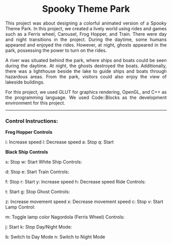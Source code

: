 <h1 align = center> Spooky Theme Park</h1>

<p align=justify>This project was about designing a colorful animated version of a Spooky Theme Park. In this project, we created a lively world using rides and games such as a Ferris wheel, Carousel, Frog Hopper, and Train. There were day and night transitions in the project. During the daytime, some humans appeared and enjoyed the rides. However, at night, ghosts appeared in the park, possessing the power to turn on the rides.</p>
<p align=justify>A river was situated behind the park, where ships and boats could be seen during the daytime. At night, the ghosts destroyed the boats. Additionally, there was a lighthouse beside the lake to guide ships and boats through hazardous areas. From the park, visitors could also enjoy the view of lakeside buildings.</p>
<p align=justify>For this project, we used GLUT for graphics rendering, OpenGL, and C++ as the programming language. We used Code::Blocks as the development environment for this project.</p>

---

### Control Instructions:

**Frog Hopper Controls**

i: Increase speed
l: Decrease speed
a: Stop
q: Start

**Black Ship Controls**

s: Stop
w: Start
White Ship Controls:

d: Stop
e: Start
Train Controls:

f: Stop
r: Start
y: Increase speed
h: Decrease speed
Ride Controls:

t: Start
g: Stop
Ghost Controls:

z: Increase movement speed
x: Decrease movement speed
c: Stop
v: Start
Lamp Control:

m: Toggle lamp color
Nagordola (Ferris Wheel) Controls:

j: Start
k: Stop
Day/Night Mode:

b: Switch to Day Mode
n: Switch to Night Mode
